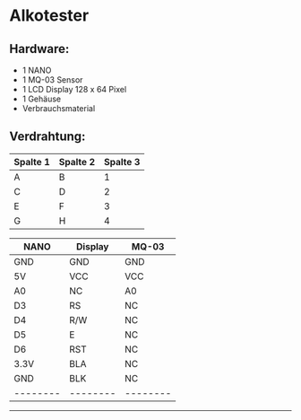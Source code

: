 # Alkotester

## Hardware:

+ 1 NANO
+ 1 MQ-03 Sensor
+ 1 LCD Display 128 x 64 Pixel
+ 1 Gehäuse
+ Verbrauchsmaterial

  


## Verdrahtung:

| Spalte 1 | Spalte 2 | Spalte 3 |
| -------- | -------- | -------- |
| A        | B        | 1        |
| C        | D        | 2        |
| E        | F        | 3        |
| G        | H        | 4        |



| NANO  |   Display  |  MQ-03    |
| -------- | -------- | -------- |
| GND     |   GND    |   GND     | 
| 5V     |   VCC    |    VCC    |
|  A0    |  NC     |   A0    |
|  D3  |   RS   |    NC   |
|  D4   |    R/W  |   NC    |
|  D5   |   E    |    NC   |
|   D6  |  RST     |    NC   |
|  3.3V    |   BLA     |   NC    |
|   GND   |  BLK    |  NC      |
| -------- | -------- | -------- | 

---
